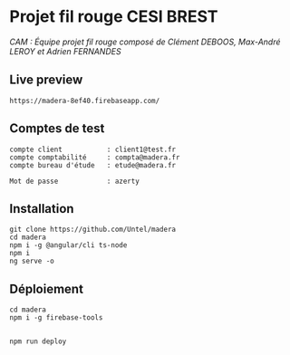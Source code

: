 # Projet fil rouge CESI BREST

*CAM : Équipe projet fil rouge composé de Clément DEBOOS, Max-André LEROY et Adrien FERNANDES*

## Live preview
    https://madera-8ef40.firebaseapp.com/
    
## Comptes de test
    compte client           : client1@test.fr
    compte comptabilité     : compta@madera.fr
    compte bureau d'étude   : etude@madera.fr

    Mot de passe            : azerty

## Installation

    git clone https://github.com/Untel/madera
    cd madera
    npm i -g @angular/cli ts-node
    npm i
    ng serve -o
 
## Déploiement

    cd madera
    npm i -g firebase-tools


    npm run deploy
